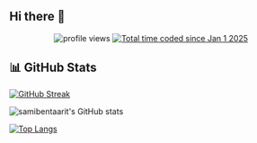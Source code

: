 ## Hi there 👋

<p align="center"> 
    <img src="https://komarev.com/ghpvc/?username=samibentaarit&label=Profile%20views&color=0e75b6&style=flat" alt="profile views" /> 
<a href="https://wakatime.com/@7eca2988-3e2f-4148-a62c-1d07abe2995e"><img src="https://wakatime.com/badge/user/7eca2988-3e2f-4148-a62c-1d07abe2995e.svg" alt="Total time coded since Jan 1 2025" /></a>
</p>


<!--
**samibentaarit/samibentaarit** is a ✨ _special_ ✨ repository because its `README.md` (this file) appears on your GitHub profile.

Here are some ideas to get you started:

- 🔭 I’m currently working on ...
- 🌱 I’m currently learning ...
- 👯 I’m looking to collaborate on ...
- 🤔 I’m looking for help with ...
- 💬 Ask me about ...
- 📫 How to reach me: ...
- 😄 Pronouns: ...
- ⚡ Fun fact: ...
-->


## 📊 GitHub Stats

[![GitHub Streak](https://github-readme-streak-stats.herokuapp.com?user=samibentaarit&theme=radical&hide_border=true)](https://git.io/streak-stats)

![samibentaarit's GitHub stats](https://github-readme-stats.vercel.app/api?username=samibentaarit&show_icons=true&theme=radical&hide_border=true)

[![Top Langs](https://github-readme-stats.vercel.app/api/top-langs/?username=samibentaarit&layout=compact&theme=radical&hide_border=true)](https://github.com/anuraghazra/github-readme-stats)

